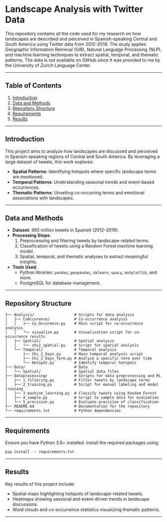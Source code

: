# **Landscape Analysis with Twitter Data**

This repository contains all the code used for my research on how landscapes are described and perceived in Spanish-speaking Central and South America using Twitter data from 2012–2019. 
The study applies Geographic Information Retrieval (GIR), Natural Language Processing (NLP), and machine learning techniques to extract spatial, temporal, and thematic patterns.
The data is not available on GitHub since it was provided to me by the University of Zurich Language Center.

---

## **Table of Contents**
1. [Introduction](#introduction)
2. [Data and Methods](#data-and-methods)
3. [Repository Structure](#repository-structure)
4. [Requirements](#requirements)
5. [Results](#results)
---

## **Introduction**
This project aims to analyze how landscapes are discussed and perceived in Spanish-speaking regions of Central and South America. By leveraging a large dataset of tweets, this work explores:
- **Spatial Patterns**: Identifying hotspots where specific landscape terms are mentioned.
- **Temporal Patterns**: Understanding seasonal trends and event-based occurrences.
- **Thematic Patterns**: Unveiling co-occurring terms and emotional associations with landscapes.

---

## **Data and Methods**
- **Dataset**: 995 million tweets in Spanish (2012–2019).
- **Processing Steps**:
  1. Preprocessing and filtering tweets by landscape-related terms.
  2. Classification of tweets using a Random Forest machine learning model.
  3. Spatial, temporal, and thematic analyses to extract meaningful insights.
- **Tools Used**:
  - Python libraries: `pandas`, `geopandas`, `sklearn`, `spacy`, `matplotlib`, and more.
  - PostgreSQL for database management.

---

## **Repository Structure**
```plaintext
├── Analysis/                  # Scripts for data analysis
│   ├── CoOccurence/           # Co-occurrence analysis
│   │   ├── Co_Occurence.py    # Main script for co-occurrence analysis
│   │   └── visualize.py       # Visualization script for co-occurrence results
│   ├── Spatial/               # Spatial analysis
│   │   └── chi2_spatial.py    # Script for spatial analysis
│   └── Temporal/              # Temporal analysis
│       ├── Chi_2_Days.py      # Main temporal analysis script
│       ├── Chi_2_Days_Term.py # Analyze a specific term over time
│       └── Hotspot.py         # Identify temporal hotspots
├── Data/                      # Data
│   └── Spatial/               # Spatial data files 
├── Dataprocessing/            # Scripts for data preprocessing and ML
│   ├── 1_filtering.py         # Filter tweets by landscape terms
│   ├── 2_training.py          # Script for manual labeling and model training
│   ├── 3_machine_learning.py  # Classify tweets using Random Forest
│   ├── 4_sample.py            # Script to sample data for evaluation
│   └── 5_precision.py         # Evaluate precision of classification
├── README.md                  # Documentation for the repository
└── requirements.txt           # Python dependencies
```

---

## **Requirements**
Ensure you have Python 3.8+ installed. Install the required packages using:
```bash
pip install -r requirements.txt
```

---

## **Results**
Key results of this project include:
- Spatial maps highlighting hotspots of landscape-related tweets.
- Heatmaps showing seasonal and event-driven trends in landscape discussions.
- Word clouds and co-occurrence statistics visualizing thematic patterns.

---
